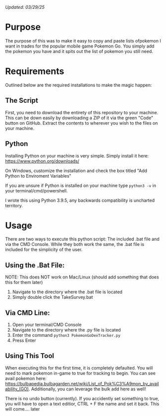 *Updated: 03/29/25*

# Purpose

The purpose of this was to make it easy to copy and paste lists ofpokemon I want in trades for the popular mobile game Pokemon Go. You simply add the pokemon you have and it spits out the list of pokemon you still need. 

# Requirements

Outlined below are the required installations to make the magic happen:
## The Script
First, you need to download the entirety of this repository to your machine. This can be down easily by downloading a ZIP of it via the green "Code" button on GitHub. Extract the contents to wherever you wish to the files on your machine.

## Python
Installing Python on your machine is very simple. Simply install it here: https://www.python.org/downloads/ 

On Windows, customize the installation and check the box titled "Add Python to Enviroment Variables"

If you are unsure if Python is installed on your machine type ```python3 -v``` in your terminal/cmd/powershell. 

I wrote this using Python 3.9.5, any backwards compatibility is uncharted territory.

# Usage

There are two ways to execute this python script: The included .bat file and via the CMD Console. While they both work the same, the .bat file is included for the simplicity of the user.

## Using the .Bat File:
NOTE: This does NOT work on Mac/Linux (should add something that does this for them later)
 1. Navigate to the directory where the .bat file is located
 2. Simply double click the TakeSurvey.bat
 
## Via CMD Line:
1. Open your terminal/CMD Console
2. Navigate to the directory where the .py file is located
3. Enter the command 
```python3 PokemonGoDexTracker.py```
4. Press Enter

## Using This Tool

When executing this for the first time, it is completely defaulted. You will need to mark pokemon in-game to true for tracking to begin. You can see avail pokemon here: https://bulbapedia.bulbagarden.net/wiki/List_of_Pok%C3%A9mon_by_availability_(GO). Additionally, you can leverage the bulk add here as well!

There is no undo button (currently). If you accidently set something to true, you will have to open a text editior, CTRL + F the name and set it back. This will come.... later